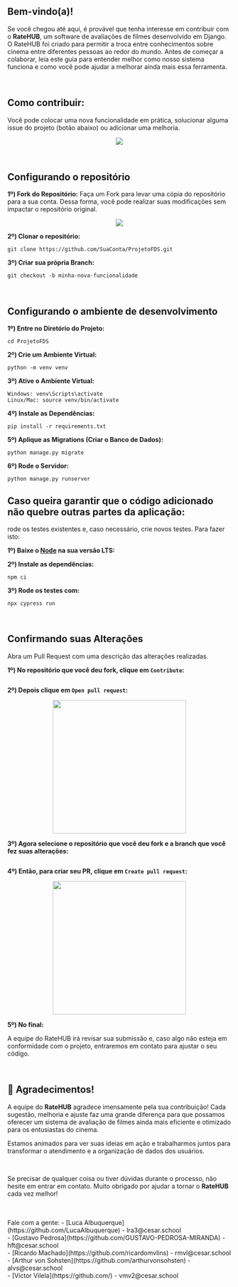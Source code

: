 
## Bem-vindo(a)! 
Se você chegou até aqui, é provável que tenha interesse em contribuir com o **RateHUB**, um software de avaliações de filmes desenvolvido em Django. O RateHUB foi criado para permitir a troca entre conhecimentos sobre cinema entre diferentes pessoas ao redor do mundo. Antes de começar a colaborar, leia este guia para entender melhor como nosso sistema funciona e como você pode ajudar a melhorar ainda mais essa ferramenta.

<br>

## Como contribuir:
Você pode colocar uma nova funcionalidade em prática, solucionar alguma issue do projeto (botão abaixo) ou adicionar uma melhoria.
<br>
<p align="center">
  <a href="https://github.com/GUSTAVO-PEDROSA-MIRANDA/ProjetoFDS/issuess">
    <img src="https://img.shields.io/badge/Ver issues-7f1d1d?style=for-the-badge&logoColor=white"/>
  </a>
</p>

<br>

## Configurando o repositório

<strong>1º) Fork do Repositório:</strong> Faça um Fork para levar uma cópia do repositório para a sua conta.  Dessa forma, você pode realizar suas modificações sem impactar o repositório original. 
<br>
<p align="center">
  <img src="https://private-user-images.githubusercontent.com/186208945/449443920-c8e0e88b-a9fd-469c-bafe-1934a3d6bdd7.png?jwt=eyJhbGciOiJIUzI1NiIsInR5cCI6IkpXVCJ9.eyJpc3MiOiJnaXRodWIuY29tIiwiYXVkIjoicmF3LmdpdGh1YnVzZXJjb250ZW50LmNvbSIsImtleSI6ImtleTUiLCJleHAiOjE3NDg2NTc0NTQsIm5iZiI6MTc0ODY1NzE1NCwicGF0aCI6Ii8xODYyMDg5NDUvNDQ5NDQzOTIwLWM4ZTBlODhiLWE5ZmQtNDY5Yy1iYWZlLTE5MzRhM2Q2YmRkNy5wbmc_WC1BbXotQWxnb3JpdGhtPUFXUzQtSE1BQy1TSEEyNTYmWC1BbXotQ3JlZGVudGlhbD1BS0lBVkNPRFlMU0E1M1BRSzRaQSUyRjIwMjUwNTMxJTJGdXMtZWFzdC0xJTJGczMlMkZhd3M0X3JlcXVlc3QmWC1BbXotRGF0ZT0yMDI1MDUzMVQwMjA1NTRaJlgtQW16LUV4cGlyZXM9MzAwJlgtQW16LVNpZ25hdHVyZT1mMmQ0YWJhNThkYjhkY2Y5MmRiMWY5ODc2YzdkZDQ4OWYwMTY4NDgzNjM5YWExMDJiNTMzMWZkM2YwYTAwYjVkJlgtQW16LVNpZ25lZEhlYWRlcnM9aG9zdCJ9.QK-4VyeBqnvo1jSWzAN_lTdCfGfiGmuiT72ksl0kyu4G">
</p>

<strong>2º) Clonar o repositório:</strong> 
```
git clone https://github.com/SuaConta/ProjetoFDS.git
```

<strong>3º) Criar sua própria Branch:</strong> 
```
git checkout -b minha-nova-funcionalidade
```

<br>

## Configurando o ambiente de desenvolvimento

<strong>1º) Entre no Diretório do Projeto:</strong>
```
cd ProjetoFDS
```

<strong>2º) Crie um Ambiente Virtual:</strong>
```
python -m venv venv
```

<strong>3º) Ative o Ambiente Virtual:</strong>
```
Windows: venv\Scripts\activate
Linux/Mac: source venv/bin/activate
```

<strong>4º) Instale as Dependências:</strong>
```
pip install -r requirements.txt
```

<strong>5º) Aplique as Migrations (Criar o Banco de Dados):</strong>
```
python manage.py migrate
```

<strong>6º) Rode o Servidor:</strong>
```
python manage.py runserver
```

## Caso queira garantir que o código adicionado não quebre outras partes da aplicação:
rode os testes existentes e, caso necessário, crie novos testes. Para fazer isto:

<strong>1º) Baixe o <a href="https://nodejs.org/en" target="_blank">Node</a> na sua versão LTS:</strong>

<strong>2º) Instale as dependências:</strong>
```
npm ci
```

<strong>3º) Rode os testes com:</strong>
```
npx cypress run
```

<br>

## Confirmando suas Alterações
Abra um Pull Request com uma descrição das alterações realizadas.

<strong>1º) No repositório que você deu fork, clique em ```Contribute```:</strong>

<p align="center">
  <img src="">
</p>

<strong>2º) Depois clique em ```Open pull request```:</strong>

<p align="center">
  <img src="" width="300">
</p>

<strong>3º) Agora selecione o repositório que você deu fork e a branch que você fez suas alterações:</strong>

<p align="center">
  <img src="">
</p>

<strong>4º) Então, para criar seu PR, clique em ```Create pull request```:</strong>

<p align="center">
  <img src="" width="300">
</p>

<strong>5º) No final:</strong>

<p>A equipe do RateHUB irá revisar sua submissão e, caso algo não esteja em conformidade com o projeto, entraremos em contato para ajustar o seu código.</p>

<br>

## 🙏 Agradecimentos!

A equipe do **RateHUB** agradece imensamente pela sua contribuição! Cada sugestão, melhoria e ajuste faz uma grande diferença para que possamos oferecer um sistema de avaliação de filmes ainda mais eficiente e otimizado para os entusiastas do cinema.

Estamos animados para ver suas ideias em ação e trabalharmos juntos para transformar o atendimento e a organização de dados dos usuários.

<br>

Se precisar de qualquer coisa ou tiver dúvidas durante o processo, não hesite em entrar em contato. Muito obrigado por ajudar a tornar o **RateHUB** cada vez melhor!

<br>
<br>
Fale com a gente:
- [Luca Albuquerque](https://github.com/LucaAlbuquerque) - lra3@cesar.school
<br>
- [Gustavo Pedrosa](https://github.com/GUSTAVO-PEDROSA-MIRANDA) - hft@cesar.school
<br>
- [Ricardo Machado](https://github.com/ricardomvlins) - rmvl@cesar.school
<br>
- [Arthur von Sohsten](https://github.com/arthurvonsohsten) - alvs@cesar.school
<br>
- [Victor Vilela](https://github.com/) - vmv2@cesar.school
<br>

<br>
